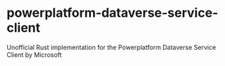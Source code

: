 # powerplatform-dataverse-service-client
Unofficial Rust implementation for the Powerplatform Dataverse Service Client by Microsoft
